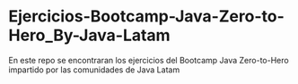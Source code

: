 # Ejercicios-Bootcamp-Java-Zero-to-Hero_By-Java-Latam
En este repo se encontraran los ejercicios del Bootcamp Java Zero-to-Hero impartido por las comunidades de Java Latam
